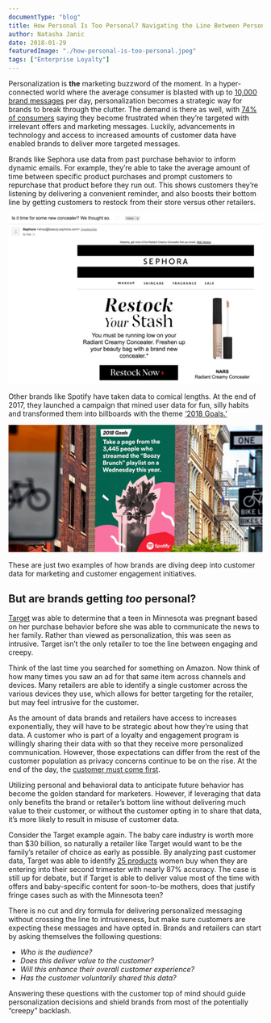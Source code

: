 ```yaml
---
documentType: "blog"
title: How Personal Is Too Personal? Navigating the Line Between Personalization and Intrusiveness
author: Natasha Janic
date: 2018-01-29
featuredImage: "./how-personal-is-too-personal.jpeg"
tags: ["Enterprise Loyalty"]
---
```


Personalization is **the** marketing buzzword of the moment. In a hyper-connected world where the average consumer is blasted with up to [10,000 brand messages](https://www.ama.org/partners/content/Pages/why-customers-attention-scarcest-resources-2017.aspx) per day, personalization becomes a strategic way for brands to break through the clutter. The demand is there as well, with [74% of consumers](https://www.marketingmag.com.au/hubs-c/customers-frustrated-irrelevant-marketing-messages/) saying they become frustrated when they’re targeted with irrelevant offers and marketing messages. Luckily, advancements in technology and access to increased amounts of customer data have enabled brands to deliver more targeted messages.

Brands like Sephora use data from past purchase behavior to inform dynamic emails. For example, they’re able to take the average amount of time between specific product purchases and prompt customers to repurchase that product before they run out. This shows customers they’re listening by delivering a convenient reminder, and also boosts their bottom line by getting customers to restock from their store versus other retailers.

![Sephora Email](./how-personal-sephora-email.png)

Other brands like Spotify have taken data to comical lengths. At the end of 2017, they launched a campaign that mined user data for fun, silly habits and transformed them into billboards with the theme [‘2018 Goals.’](http://www.adweek.com/creativity/spotify-unearths-more-hilarious-user-habits-in-global-outdoor-ads-for-the-holidays/)

![Spotify Campaign](./how-personal-spotify-holiday-goals-hed-2018.jpg)

These are just two examples of how brands are diving deep into customer data for marketing and customer engagement initiatives.

## But are brands getting *too* personal?

[Target](http://www.slate.com/blogs/how_not_to_be_wrong/2014/06/09/big_data_what_s_even_creepier_than_target_guessing_that_you_re_pregnant.html) was able to determine that a teen in Minnesota was pregnant based on her purchase behavior before she was able to communicate the news to her family. Rather than viewed as personalization, this was seen as intrusive. Target isn’t the only retailer to toe the line between engaging and creepy.

Think of the last time you searched for something on Amazon. Now think of how many times you saw an ad for that same item across channels and devices. Many retailers are able to identify a single customer across the various devices they use, which allows for better targeting for the retailer, but may feel intrusive for the customer.

As the amount of data brands and retailers have access to increases exponentially, they will have to be strategic about how they’re using that data. A customer who is part of a loyalty and engagement program is willingly sharing their data with so that they receive more personalized communication. However, those expectations can differ from the rest of the customer population as privacy concerns continue to be on the rise. At the end of the day, the [customer must come first](https://www.hatchloyalty.com/blog/from-personas-to-personalization-people-based-marketing/).

Utilizing personal and behavioral data to anticipate future behavior has become the golden standard for marketers. However, if leveraging that data only benefits the brand or retailer’s bottom line without delivering much value to their customer, or without the customer opting in to share that data, it’s more likely to result in misuse of customer data.

Consider the Target example again. The baby care industry is worth more than $30 billion, so naturally a retailer like Target would want to be the family’s retailer of choice as early as possible. By analyzing past customer data, Target was able to identify [25 products](http://www.nytimes.com/2012/02/19/magazine/shopping-habits.html?_r=1&hp=&pagewanted=all) women buy when they are entering into their second trimester with nearly 87% accuracy. The case is still up for debate, but if Target is able to deliver value most of the time with offers and baby-specific content for soon-to-be mothers, does that justify fringe cases such as with the Minnesota teen?

There is no cut and dry formula for delivering personalized messaging without crossing the line to intrusiveness, but make sure customers are expecting these messages and have opted in. Brands and retailers can start by asking themselves the following questions:

* _Who is the audience?_
* _Does this deliver value to the customer?_
* _Will this enhance their overall customer experience?_
* _Has the customer voluntarily shared this data?_

Answering these questions with the customer top of mind should guide personalization decisions and shield brands from most of the potentially “creepy” backlash.
